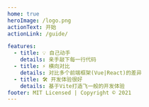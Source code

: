 ```yaml
---
home: true
heroImage: /logo.png
actionText: 开始
actionLink: /guide/

features:
  - title: 💡 自己动手
    details: 亲手敲下每一行代码
  - title: ⚡️ 横向对比
    details: 对比多个前端框架(Vue|React)的差异
  - title: 🛠️ 开发体验很好
    details: 基于Vite打造飞一般的开发体验
footer: MIT Licensed | Copyright © 2021
---
```

